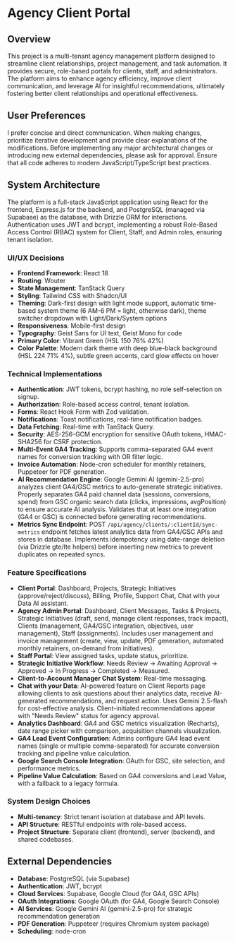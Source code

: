 # Agency Client Portal

## Overview
This project is a multi-tenant agency management platform designed to streamline client relationships, project management, and task automation. It provides secure, role-based portals for clients, staff, and administrators. The platform aims to enhance agency efficiency, improve client communication, and leverage AI for insightful recommendations, ultimately fostering better client relationships and operational effectiveness.

## User Preferences
I prefer concise and direct communication. When making changes, prioritize iterative development and provide clear explanations of the modifications. Before implementing any major architectural changes or introducing new external dependencies, please ask for approval. Ensure that all code adheres to modern JavaScript/TypeScript best practices.

## System Architecture
The platform is a full-stack JavaScript application using React for the frontend, Express.js for the backend, and PostgreSQL (managed via Supabase) as the database, with Drizzle ORM for interactions. Authentication uses JWT and bcrypt, implementing a robust Role-Based Access Control (RBAC) system for Client, Staff, and Admin roles, ensuring tenant isolation.

### UI/UX Decisions
- **Frontend Framework**: React 18
- **Routing**: Wouter
- **State Management**: TanStack Query
- **Styling**: Tailwind CSS with Shadcn/UI
- **Theming**: Dark-first design with light mode support, automatic time-based system theme (6 AM-6 PM = light, otherwise dark), theme switcher dropdown with Light/Dark/System options
- **Responsiveness**: Mobile-first design
- **Typography**: Geist Sans for UI text, Geist Mono for code
- **Primary Color**: Vibrant Green (HSL 150 76% 42%)
- **Color Palette**: Modern dark theme with deep blue-black background (HSL 224 71% 4%), subtle green accents, card glow effects on hover

### Technical Implementations
- **Authentication**: JWT tokens, bcrypt hashing, no role self-selection on signup.
- **Authorization**: Role-based access control, tenant isolation.
- **Forms**: React Hook Form with Zod validation.
- **Notifications**: Toast notifications, real-time notification badges.
- **Data Fetching**: Real-time with TanStack Query.
- **Security**: AES-256-GCM encryption for sensitive OAuth tokens, HMAC-SHA256 for CSRF protection.
- **Multi-Event GA4 Tracking**: Supports comma-separated GA4 event names for conversion tracking with OR filter logic.
- **Invoice Automation**: Node-cron scheduler for monthly retainers, Puppeteer for PDF generation.
- **AI Recommendation Engine**: Google Gemini AI (gemini-2.5-pro) analyzes client GA4/GSC metrics to auto-generate strategic initiatives. Properly separates GA4 paid channel data (sessions, conversions, spend) from GSC organic search data (clicks, impressions, avgPosition) to ensure accurate AI analysis. Validates that at least one integration (GA4 or GSC) is connected before generating recommendations.
- **Metrics Sync Endpoint**: POST `/api/agency/clients/:clientId/sync-metrics` endpoint fetches latest analytics data from GA4/GSC APIs and stores in database. Implements idempotency using date-range deletion (via Drizzle gte/lte helpers) before inserting new metrics to prevent duplicates on repeated syncs.

### Feature Specifications
- **Client Portal**: Dashboard, Projects, Strategic Initiatives (approve/reject/discuss), Billing, Profile, Support Chat, Chat with your Data AI assistant.
- **Agency Admin Portal**: Dashboard, Client Messages, Tasks & Projects, Strategic Initiatives (draft, send, manage client responses, track impact), Clients (management, GA4/GSC integration, objectives, user management), Staff (assignments). Includes user management and invoice management (create, view, update, PDF generation, automated monthly retainers, on-demand from initiatives).
- **Staff Portal**: View assigned tasks, update status, prioritize.
- **Strategic Initiative Workflow**: Needs Review → Awaiting Approval → Approved → In Progress → Completed → Measured.
- **Client-to-Account Manager Chat System**: Real-time messaging.
- **Chat with your Data**: AI-powered feature on Client Reports page allowing clients to ask questions about their analytics data, receive AI-generated recommendations, and request action. Uses Gemini 2.5-flash for cost-effective analysis. Client-initiated recommendations appear with "Needs Review" status for agency approval.
- **Analytics Dashboard**: GA4 and GSC metrics visualization (Recharts), date range picker with comparison, acquisition channels visualization.
- **GA4 Lead Event Configuration**: Admins configure GA4 lead event names (single or multiple comma-separated) for accurate conversion tracking and pipeline value calculation.
- **Google Search Console Integration**: OAuth for GSC, site selection, and performance metrics.
- **Pipeline Value Calculation**: Based on GA4 conversions and Lead Value, with a fallback to a legacy formula.

### System Design Choices
- **Multi-tenancy**: Strict tenant isolation at database and API levels.
- **API Structure**: RESTful endpoints with role-based access.
- **Project Structure**: Separate client (frontend), server (backend), and shared codebases.

## External Dependencies
- **Database**: PostgreSQL (via Supabase)
- **Authentication**: JWT, bcrypt
- **Cloud Services**: Supabase, Google Cloud (for GA4, GSC APIs)
- **OAuth Integrations**: Google OAuth (for GA4, Google Search Console)
- **AI Services**: Google Gemini AI (gemini-2.5-pro) for strategic recommendation generation
- **PDF Generation**: Puppeteer (requires Chromium system package)
- **Scheduling**: node-cron